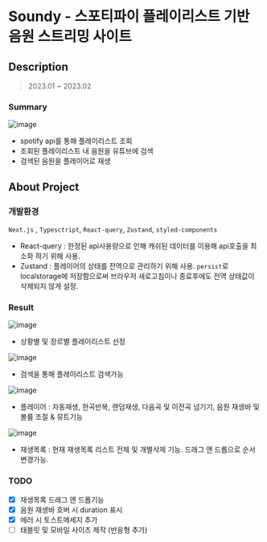 # Soundy - 스포티파이 플레이리스트 기반 음원 스트리밍 사이트

## Description

> 2023.01 ~ 2023.02

### Summary

![image](https://user-images.githubusercontent.com/78190786/219079390-81b59393-3cc0-4343-b735-d019384bcd9d.png)

- spotify api를 통해 플레이리스트 조회
- 조회된 플레이리스트 내 음원을 유튜브에 검색
- 검색된 음원을 플레이어로 재생

## About Project

### 개발환경

`Next.js` , `Typesctript`, `React-query`, `Zustand`, `styled-components`

- React-query : 한정된 api사용량으로 인해 캐쉬된 데이터를 이용해 api호출을 최소화 하기 위해 사용.
- Zustand : 플레이어의 상태를 전역으로 관리하기 위해 사용. `persist`로 localstorage에 저장함으로써 브라우저 새로고침이나 종료후에도 전역 상태값이 삭제되지 않게 설정.

### Result

![image](https://user-images.githubusercontent.com/78190786/219071539-401560ef-a6d0-40cf-9a71-94e933d315a2.png)

- 상황별 및 장르별 플레이리스트 선정

![image](https://user-images.githubusercontent.com/78190786/219082086-928d71dd-02c5-4ce1-bccb-4c0d5569170a.png)

- 검색을 통해 플레이리스트 검색가능

![image](https://user-images.githubusercontent.com/78190786/219082371-2f34e971-f6e4-41de-8585-c664daf0a664.png)

- 플레이어 : 자동재생, 한곡반복, 랜덤재생, 다음곡 및 이전곡 넘기기, 음원 재생바 및 볼륨 조절 & 뮤트기능

![image](https://user-images.githubusercontent.com/78190786/219083242-2ebb6688-dcc6-4ca9-b1e4-eeede3fbe552.png)

- 재생목록 : 현재 재생목록 리스트 전체 및 개별삭제 기능. 드래그 앤 드롭으로 순서 변경가능.

### TODO

- [x] 재생목록 드래그 앤 드롭기능
- [x] 음원 재생바 호버 시 duration 표시
- [x] 에러 시 토스트메세지 추가
- [ ] 태블릿 및 모바일 사이즈 제작 (반응형 추가)
